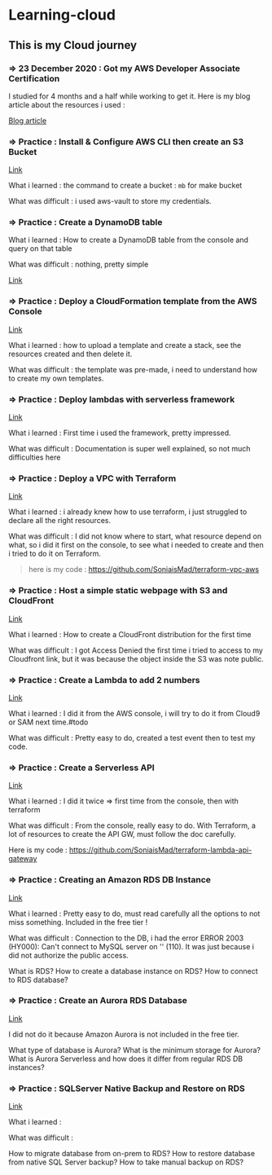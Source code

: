 # Learning-cloud

## This is my Cloud journey

### => 23 December 2020 : Got my AWS Developer Associate Certification

I studied for 4 months and a half while working to get it.
Here is my blog article about the resources i used : 

[Blog article](https://crunchcrunch.me/ressources-that-helped-me-get-my-aws-cda-certification)

### => Practice : Install & Configure AWS CLI then create an S3 Bucket

[Link](https://github.com/100DaysOfCloud/100DaysOfCloudIdeas/blob/master/Projects/STR/STR04/STR04-AWS100.md)

What i learned : the command to create a bucket : `mb` for make bucket

What was difficult : i used aws-vault to store my credentials.

### => Practice : Create a DynamoDB table

What i learned : How to create a DynamoDB table from the console and query on that table

What was difficult : nothing, pretty simple

[Link](https://github.com/100DaysOfCloud/100DaysOfCloudIdeas/blob/master/Projects/DBS/DBS05/DBS05-AWS100.md)

### => Practice : Deploy a CloudFormation template from the AWS Console

[Link](https://github.com/100DaysOfCloud/100DaysOfCloudIdeas/blob/master/Projects/OPS/OPS01/OPS01-AWS100.md)

What i learned : how to upload a template and create a stack, see the resources created and then delete it.

What was difficult : the template was pre-made, i need to understand how to create my own templates.

### => Practice : Deploy lambdas with serverless framework

[Link](https://crunchcrunch.me/something-cool-serverless-framework)

What i learned : First time i used the framework, pretty impressed.

What was difficult : Documentation is super well explained, so not much difficulties here

### => Practice : Deploy a VPC with Terraform

[Link](https://github.com/100DaysOfCloud/100DaysOfCloudIdeas/blob/master/Projects/OPS/OPS01/OPS01-AWS300.md)

What i learned : i already knew how to use terraform, i just struggled to declare all the right resources.

What was difficult : I did not know where to start, what resource depend on what, so i did it first on the console, to see what i needed to create and then i tried to do it on Terraform.

> here is my code : https://github.com/SoniaisMad/terraform-vpc-aws

### => Practice : Host a simple static webpage with S3 and CloudFront

[Link](https://github.com/100DaysOfCloud/100DaysOfCloudIdeas/blob/master/Projects/NET/NET04/NET04-AWS100.md)

What i learned : How to create a CloudFront distribution for the first time

What was difficult : I got Access Denied the first time i tried to access to my Cloudfront link, but it was because the object inside the S3 was note public.

### => Practice : Create a Lambda to add 2 numbers

[Link](https://github.com/100DaysOfCloud/100DaysOfCloudIdeas/blob/master/Projects/LES/LES01/LES01-AWS100.md)

What i learned : I did it from the AWS console, i will try to do it from Cloud9 or SAM next time.#todo

What was difficult : Pretty easy to do, created a test event then to test my code.

### => Practice : Create a Serverless API

[Link](https://github.com/100DaysOfCloud/100DaysOfCloudIdeas/blob/master/Projects/LES/LES01/LES01-AWS200.md)

What i learned : I did it twice => first time from the console, then with terraform

What was difficult : From the console, really easy to do. With Terraform, a lot of resources to create the API GW, must follow the doc carefully.

Here is my code : https://github.com/SoniaisMad/terraform-lambda-api-gateway

### => Practice : Creating an Amazon RDS DB Instance

[Link](https://github.com/100DaysOfCloud/100DaysOfCloudIdeas/blob/master/Projects/DBS/DBS03/DBS03-AWS100.md)

What i learned : Pretty easy to do, must read carefully all the options to not miss something. Included in the free tier ! 

What was difficult : Connection to the DB, i had the error ERROR 2003 (HY000): Can't connect to MySQL server on '<instance>' (110). It was just because i did not authorize the public access.


What is RDS?
How to create a database instance on RDS?
How to connect to RDS database?

### => Practice : Create an Aurora RDS Database

[Link](https://github.com/100DaysOfCloud/100DaysOfCloudIdeas/blob/master/Projects/DBS/DBS03/DBS03-AWS200.md)

I did not do it because Amazon Aurora is not included in the free tier.

What type of database is Aurora?
What is the minimum storage for Aurora?
What is Aurora Serverless and how does it differ from regular RDS DB instances?

### => Practice : SQLServer Native Backup and Restore on RDS

[Link](https://github.com/100DaysOfCloud/100DaysOfCloudIdeas/blob/master/Projects/DBS/DBS03/DBS03-AWS201.md)

What i learned : 

What was difficult : 

How to migrate database from on-prem to RDS?
How to restore database from native SQL Server backup?
How to take manual backup on RDS?



